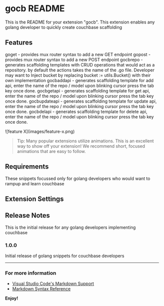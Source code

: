# gocb README

This is the README for your extension "gocb". This extension enables any golang developer to quickly create couchbase scaffolding

## Features

goget  - provides mux router syntax to add a new GET endpoint
gopost - provides mux router syntax to add a new POST endpoint
gocbrepo - generates scaffolding templates with CRUD operations that would act as a repository.
           by default the actions takes the name of the .go file.
           Developer may want to Inject bucket by replacing bucket := utils.Bucket() with their own implementation
gocbaddapi - generates scaffolding template for add api, enter the name of the repo / model upon blinking cursor
             press the tab key once done.
gocbgetapi - generates scaffolding template for get api, enter the name of the repo / model upon blinking cursor
             press the tab key once done.
gocbupdateapi - generates scaffolding template for update api, enter the name of the repo / model upon blinking cursor
             press the tab key once done.
gocbdelapi - generates scaffolding template for delete api, enter the name of the repo / model upon blinking cursor
             press the tab key once done.


\!\[feature X\]\(images/feature-x.png\)

> Tip: Many popular extensions utilize animations. This is an excellent way to show off your extension! We recommend short, focused animations that are easy to follow.

## Requirements

These snippets focussed only for golang developers who would want to rampup and learn couchbase
## Extension Settings


## Release Notes

This is the initial release for any golang developers implementing couchbase

### 1.0.0

Initial release of golang snippets for couchbase developers



-----------------------------------------------------------------------------------------------------------



### For more information

* [Visual Studio Code's Markdown Support](http://code.visualstudio.com/docs/languages/markdown)
* [Markdown Syntax Reference](https://help.github.com/articles/markdown-basics/)

**Enjoy!**
